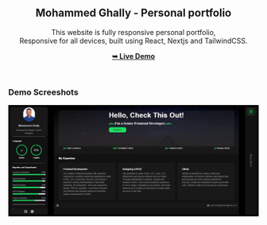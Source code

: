 <div align="center">
  
  <h2 align="center">Mohammed Ghally - Personal portfolio</h2>

This website is fully responsive personal portfolio, <br />Responsive for all devices, built using React, Nextjs and TailwindCSS.

<a href="https://mghally999.netlify.app/"><strong>➥ Live Demo</strong></a>

</div>

<br />

### Demo Screeshots

![Osama Portfolio Desktop Demo](./public/readme-images/portfolio.png "Desktop Demo")
